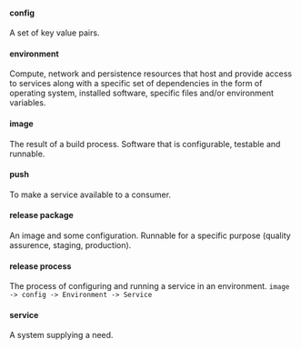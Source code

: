 #### config
A set of key value pairs.

#### environment
Compute, network and persistence resources that host and provide access to services along with a specific set of dependencies in the form of operating system, installed software, specific files and/or environment variables.

#### image
The result of a build process. Software that is configurable, testable and runnable.

#### push
To make a service available to a consumer.

#### release package
An image and some configuration. Runnable for a specific purpose (quality assurence, staging, production).

#### release process
The process of configuring and running a service in an environment.
```image -> config -> Environment -> Service```

#### service
A system supplying a need.
